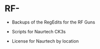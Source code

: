 RF-
===

- Backups of the RegEdits for the RF Guns

- Scripts for Naurtech CK3s

- License for Naurtech by location
